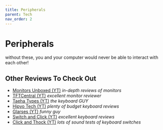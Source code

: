 ```yaml
---
title: Peripherals
parent: Tech
nav_order: 2
---
```

# Peripherals

without these, you and your computer would never be able to interact with each other!

## Other Reviews To Check Out

- [Monitors Unboxed (YT)](https://www.youtube.com/channel/UCDKLZBNM9XZ7pHPZF9D8xDQ) *in-depth reviews of monitors*
- [TFTCentral (YT)](https://www.youtube.com/channel/UChARsyetL4dMfsmxjCBmYSQ) *excellent monitor reviewer*
- [Taeha Types (YT)](https://www.youtube.com/channel/UCMHXMAeKkI6HXlPfLiYvo9g) *the keyboard GUY*
- [Hipyo Tech (YT)](https://www.youtube.com/channel/UCXlDgfWY2JbsYEam2m68Hyw) *plenty of budget keyboard reviews*
- [Glarses (YT)](https://www.youtube.com/channel/UCFtOX-21N1earf-K58C7HjQ) *funny guy*
- [Switch and Click (YT)](https://www.youtube.com/channel/UCT6AJiTYspOILBK3hMWEq2g) *excellent keyboard reviews*
- [Click and Thock (YT)](https://www.youtube.com/channel/UCxsWMZAyUwT67nikED3sL_g) *lots of sound tests of keyboard switches*